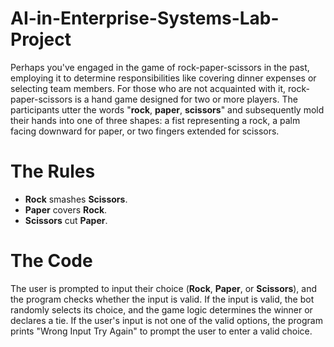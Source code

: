 # AI-in-Enterprise-Systems-Lab-Project

Perhaps you've engaged in the game of rock-paper-scissors in the past, employing it to determine responsibilities like covering dinner expenses or selecting team members. For those who are not acquainted with it, rock-paper-scissors is a hand game designed for two or more players. The participants utter the words "**rock**, **paper**, **scissors**" and subsequently mold their hands into one of three shapes: a fist representing a rock, a palm facing downward for paper, or two fingers extended for scissors. 

# The Rules
* **Rock** smashes **Scissors**.
* **Paper** covers **Rock**.
* **Scissors** cut **Paper**.

# The Code
The user is prompted to input their choice (**Rock**, **Paper**, or **Scissors**), and the program checks whether the input is valid. If the input is valid, the bot randomly selects its choice, and the game logic determines the winner or declares a tie. If the user's input is not one of the valid options, the program prints "Wrong Input Try Again" to prompt the user to enter a valid choice.
